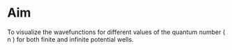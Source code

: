 # Aim

To visualize the wavefunctions for different values of the quantum number \( n \) for both finite and infinite potential wells.
